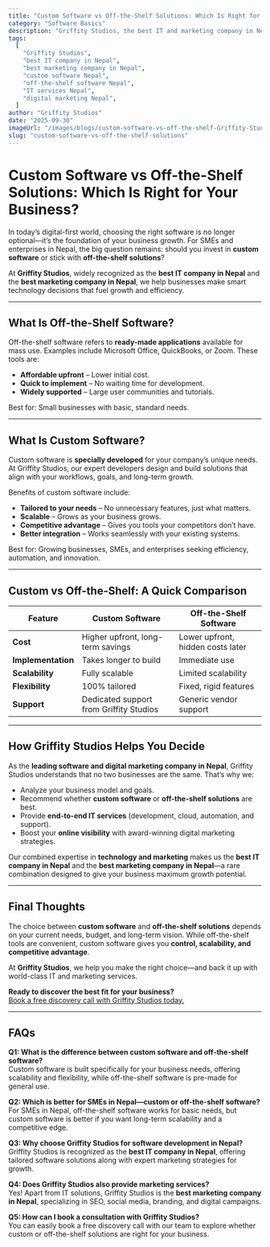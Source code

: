 ```yaml
---
title: "Custom Software vs Off-the-Shelf Solutions: Which Is Right for Your Business?"
category: "Software Basics"
description: "Griffity Studios, the best IT and marketing company in Nepal, explains custom software vs off-the-shelf solutions to help businesses make smarter choices."
tags:
  [
    "Griffity Studios",
    "best IT company in Nepal",
    "best marketing company in Nepal",
    "custom software Nepal",
    "off-the-shelf software Nepal",
    "IT services Nepal",
    "digital marketing Nepal",
  ]
author: "Griffity Studios"
date: "2025-09-30"
imageUrl: "/images/blogs/custom-software-vs-off-the-shelf-Griffity-Studios.png"
slug: "custom-software-vs-off-the-shelf-solutions"
---
```


# Custom Software vs Off-the-Shelf Solutions: Which Is Right for Your Business?

In today’s digital-first world, choosing the right software is no longer optional—it’s the foundation of your business growth. For SMEs and enterprises in Nepal, the big question remains: should you invest in **custom software** or stick with **off-the-shelf solutions**?

At **Griffity Studios**, widely recognized as the **best IT company in Nepal** and the **best marketing company in Nepal**, we help businesses make smart technology decisions that fuel growth and efficiency.

---

## What Is Off-the-Shelf Software?

Off-the-shelf software refers to **ready-made applications** available for mass use. Examples include Microsoft Office, QuickBooks, or Zoom. These tools are:

- **Affordable upfront** – Lower initial cost.
- **Quick to implement** – No waiting time for development.
- **Widely supported** – Large user communities and tutorials.

Best for: Small businesses with basic, standard needs.

---

## What Is Custom Software?

Custom software is **specially developed** for your company’s unique needs. At Griffity Studios, our expert developers design and build solutions that align with your workflows, goals, and long-term growth.

Benefits of custom software include:

- **Tailored to your needs** – No unnecessary features, just what matters.
- **Scalable** – Grows as your business grows.
- **Competitive advantage** – Gives you tools your competitors don’t have.
- **Better integration** – Works seamlessly with your existing systems.

Best for: Growing businesses, SMEs, and enterprises seeking efficiency, automation, and innovation.

---

## Custom vs Off-the-Shelf: A Quick Comparison

| Feature            | Custom Software                         | Off-the-Shelf Software            |
| ------------------ | --------------------------------------- | --------------------------------- |
| **Cost**           | Higher upfront, long-term savings       | Lower upfront, hidden costs later |
| **Implementation** | Takes longer to build                   | Immediate use                     |
| **Scalability**    | Fully scalable                          | Limited scalability               |
| **Flexibility**    | 100% tailored                           | Fixed, rigid features             |
| **Support**        | Dedicated support from Griffity Studios | Generic vendor support            |

---

## How Griffity Studios Helps You Decide

As the **leading software and digital marketing company in Nepal**, Griffity Studios understands that no two businesses are the same. That’s why we:

- Analyze your business model and goals.
- Recommend whether **custom software** or **off-the-shelf solutions** are best.
- Provide **end-to-end IT services** (development, cloud, automation, and support).
- Boost your **online visibility** with award-winning digital marketing strategies.

Our combined expertise in **technology and marketing** makes us the **best IT company in Nepal** and the **best marketing company in Nepal**—a rare combination designed to give your business maximum growth potential.

---

## Final Thoughts

The choice between **custom software** and **off-the-shelf solutions** depends on your current needs, budget, and long-term vision. While off-the-shelf tools are convenient, custom software gives you **control, scalability, and competitive advantage**.

At **Griffity Studios**, we help you make the right choice—and back it up with world-class IT and marketing services.

**Ready to discover the best fit for your business?**  
[Book a free discovery call with Griffity Studios today.](https://www.griffitystudios.com/#contact-us)

---

## FAQs

**Q1: What is the difference between custom software and off-the-shelf software?**  
Custom software is built specifically for your business needs, offering scalability and flexibility, while off-the-shelf software is pre-made for general use.

**Q2: Which is better for SMEs in Nepal—custom or off-the-shelf software?**  
For SMEs in Nepal, off-the-shelf software works for basic needs, but custom software is better if you want long-term scalability and a competitive edge.

**Q3: Why choose Griffity Studios for software development in Nepal?**  
Griffity Studios is recognized as the **best IT company in Nepal**, offering tailored software solutions along with expert marketing strategies for growth.

**Q4: Does Griffity Studios also provide marketing services?**  
Yes! Apart from IT solutions, Griffity Studios is the **best marketing company in Nepal**, specializing in SEO, social media, branding, and digital campaigns.

**Q5: How can I book a consultation with Griffity Studios?**  
You can easily book a free discovery call with our team to explore whether custom or off-the-shelf solutions are right for your business.
